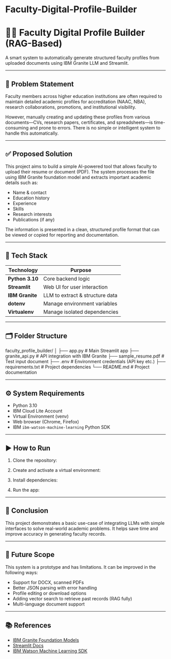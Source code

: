 ﻿# Faculty-Digital-Profile-Builder

# 👩‍🏫 Faculty Digital Profile Builder (RAG-Based)

A smart system to automatically generate structured faculty profiles from uploaded documents using IBM Granite LLM and Streamlit.

---

## 📌 Problem Statement

Faculty members across higher education institutions are often required to maintain detailed academic profiles for accreditation (NAAC, NBA), research collaborations, promotions, and institutional visibility. 

However, manually creating and updating these profiles from various documents—CVs, research papers, certificates, and spreadsheets—is time-consuming and prone to errors. There is no simple or intelligent system to handle this automatically.

---

## ✅ Proposed Solution

This project aims to build a simple AI-powered tool that allows faculty to upload their resume or document (PDF). The system processes the file using IBM Granite foundation model and extracts important academic details such as:

- Name & contact
- Education history
- Experience
- Skills
- Research interests
- Publications (if any)

The information is presented in a clean, structured profile format that can be viewed or copied for reporting and documentation.

---

## 🧰 Tech Stack

| Technology      | Purpose                          |
|-----------------|----------------------------------|
| **Python 3.10** | Core backend logic               |
| **Streamlit**   | Web UI for user interaction      |
| **IBM Granite** | LLM to extract & structure data  |
| **dotenv**      | Manage environment variables     |
| **Virtualenv**  | Manage isolated dependencies     |

---

## 🗂️ Folder Structure

faculty_profile_builder/
│
├── app.py # Main Streamlit app
├── granite_api.py # API integration with IBM Granite
├── sample_resume.pdf # Test input document
├── .env # Environment credentials (API key etc.)
├── requirements.txt # Project dependencies
└── README.md # Project documentation


---

## ⚙️ System Requirements

- Python 3.10
- IBM Cloud Lite Account
- Virtual Environment (venv)
- Web browser (Chrome, Firefox)
- IBM `ibm-watson-machine-learning` Python SDK

---

## ▶️ How to Run

1. Clone the repository:

2. Create and activate a virtual environment:

3. Install dependencies:

5. Run the app:

---

## 🏁 Conclusion

This project demonstrates a basic use-case of integrating LLMs with simple interfaces to solve real-world academic problems. It helps save time and improve accuracy in generating faculty records.

---

## 🔮 Future Scope

This system is a prototype and has limitations. It can be improved in the following ways:

- Support for DOCX, scanned PDFs
- Better JSON parsing with error handling
- Profile editing or download options
- Adding vector search to retrieve past records (RAG fully)
- Multi-language document support

---

## 📚 References

- [IBM Granite Foundation Models](https://dataplatform.cloud.ibm.com/docs/content/wsj/analyze-data/fm-model-lifecycle.html)
- [Streamlit Docs](https://docs.streamlit.io)
- [IBM Watson Machine Learning SDK](https://pypi.org/project/ibm-watson-machine-learning/)


 


